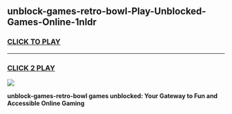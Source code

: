 
## unblock-games-retro-bowl-Play-Unblocked-Games-Online-1nldr
<h3>
<a href="https://premium76.site?title=unblock-games-retro-bowl&ref=25A">CLICK TO PLAY</a></h3>
<hr>

<h3>
<a href="https://premium76.site?title=unblock-games-retro-bowl&ref=25A">CLICK 2 PLAY</a>
  
</h3>

<a href="https://premium76.site?title=unblock-games-retro-bowl&ref=25A"><img src="https://clearcache.store/games.png"></a>


**unblock-games-retro-bowl games unblocked: Your Gateway to Fun and Accessible Online Gaming**
